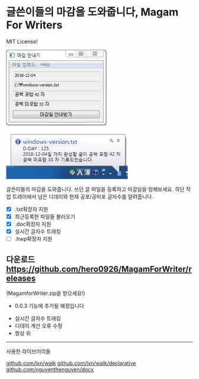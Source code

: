 # 글쓴이들의 마감을 도와줍니다, Magam For Writers

MIT License!


![](https://github.com/hero0926/MagamForWriter/blob/master/mg.PNG)
![](https://github.com/hero0926/MagamForWriter/blob/master/icon.PNG)

글쓴이들의 마감을 도와줍니다. 쓰던 글 파일을 등록하고 마감일을 정해보세요.
하단 작업 트레이에서 남은 디데이와 현재 공포/공미포 글자수를 알려줍니다.

- [x] .txt확장자 지원
- [x] 최근등록한 파일들 불러오기
- [x] .doc확장자 지원
- [x] 실시간 글자수 트래킹
- [ ] .hwp확장자 지원

## 다운로드 https://github.com/hero0926/MagamForWriter/releases
(MagamforWriter.zip을 받으세요!)

* 0.0.3 기능에 추가될 예정입니다

- 실시간 글자수 트래킹
- 디데이 계산 오류 수정
- 항상 위

---

사용한 라이브러리들

[github.com/lxn/walk](https://github.com/lxn/walk)
[github.com/lxn/walk/declarative](https://github.com/lxn/walk/declarative)
[github.com/nguyenthenguyen/docx](github.com/nguyenthenguyen/docx)
